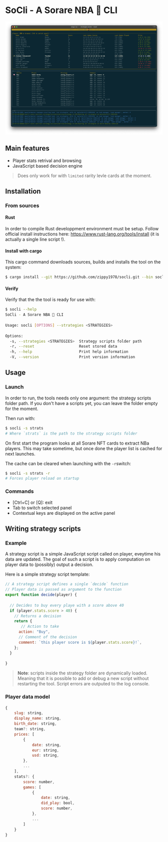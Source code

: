 # SoCli - A Sorare NBA 🏀 CLI 

![](./docs/screenshot.png)

## Main features

- Player stats retrival and browsing
- JavaScript based decision engine

> Does only work for with `limited` rarity levle cards at the moment.



## Installation

### From sources

#### Rust

In order to compile Rust developpment environment must be setup.
Follow official install instructions here: https://www.rust-lang.org/tools/install (it is actually a single line script !).

#### Install with cargo

This cargo command downloads sources, builds and installs the tool on the system:

```bash
$ cargo install --git https://github.com/zippy1978/socli.git --bin socli 
```

#### Verify

Verify that the the tool is ready for use with:

```bash
$ socli --help
SoCli - A Sorare NBA 🏀 CLI

Usage: socli [OPTIONS] --strategies <STRATEGIES>

Options:
  -s, --strategies <STRATEGIES>  Strategy scripts folder path
  -r, --reset                    Reset stored data
  -h, --help                     Print help information
  -V, --version                  Print version information
```

## Usage

### Launch

In order to run, the tools needs only one argument: the strategy scripts folder path.
If you don't have a scripts yet, you can leave the folder empty for the moment.

Then run with:

```bash
$ socli -s strats
# Where `strats` is the path to the strategy scripts folder
```

On first start the program looks at all Sorare NFT cards to extract NBa players. This may take sometime, but once done the player list is cached for next launches.

The cache can be cleared when launching with the `-r`switch:

```bash
$ socli -s strats -r
# Forces player reload on startup
```



### Commands

- [Ctrl+C] or [Q]: exit
- Tab to switch selected panel
- Contextual keys are displayed on the active panel


## Writing strategy scripts

### Example

A strategy script is a simple JavaScript script called on player, eveytime his data are updated.
The goal of such a script is to apply computation on player data to (possibly) output a decision.

Here is a simple strategy script template:

```js
// A strategy script defines a single `decide` function
// Player data is passed as argument to the function
export function decide(player) {

  // Decides to buy every playe with a score above 40
  if (player.stats.score > 40) {
  	// Returns a decision
  	return {
  	   // Action to take
      action: "Buy",
      // Comment of the decision
      comment: `this player score is ${player.stats.score}!`,
    };
  }

}
```

> **Note**: scripts inside the strategy folder are dynamically loaded. Meaning that it is possible to add or debug a new script without restarting the tool.
> Script errors are outputed to the log console.

### Player data model

```js
{
	slug: string,
	display_name: string,
	birth_date: string,
	team?: string,
	prices: [
		{
			date: string,
			eur: string,
			usd: string,
		},
		...
	],
	stats?: {
		score: number,
		games: [
			{
				date: string,
				did_play: bool,
				score: number,
			},
			...
		]
	}
}
```
